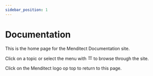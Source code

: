 ```yaml
---
sidebar_position: 1
---
```


# Documentation

This is the home page for the Menditect Documentation site.

Click on a topic or select the menu with <svg width="15" height="15" viewBox="0 0 30 30" aria-hidden="true"><path stroke="currentColor" stroke-linecap="round" stroke-miterlimit="10" stroke-width="2" d="M4 7h22M4 15h22M4 23h22"></path></svg> to browse through the site.

Click on the Menditect logo op top to return to this page.